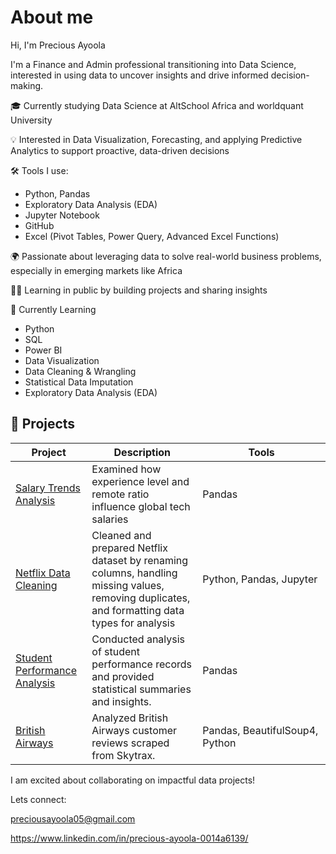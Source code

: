 # About me

Hi, I'm Precious Ayoola

I'm a Finance and Admin professional transitioning into Data Science, interested in using data to uncover insights and drive informed decision-making.


🎓 Currently studying Data Science at AltSchool Africa and worldquant University


💡 Interested in Data Visualization, Forecasting, and applying Predictive Analytics to support proactive, data-driven decisions


🛠️ Tools I use:

- Python, Pandas
- Exploratory Data Analysis (EDA)
- Jupyter Notebook
- GitHub
- Excel (Pivot Tables, Power Query, Advanced Excel Functions)
  

🌍 Passionate about leveraging data to solve real-world business problems, especially in emerging markets like Africa


✍🏽 Learning in public by building projects and sharing insights


🌱 Currently Learning

- Python
- SQL
- Power BI
- Data Visualization
- Data Cleaning & Wrangling
- Statistical Data Imputation
- Exploratory Data Analysis (EDA)

  

  
## 📂 Projects

| Project | Description | Tools |
|--------|-------------|-------|
| [Salary Trends Analysis](https://github.com/spring-geek/Salary-Trend-Analysis) | Examined how experience level and remote ratio influence global tech salaries | Pandas |
| [Netflix Data Cleaning ](https://github.com/spring-geek/Netflix-Dataset-Cleaning-) | Cleaned and prepared Netflix dataset by renaming columns, handling missing values, removing duplicates, and formatting data types for analysis | Python, Pandas, Jupyter |
| [Student Performance Analysis](https://github.com/spring-geek/Student-Project) | Conducted analysis of student performance records and provided statistical summaries and insights. | Pandas
| [British Airways](https://github.com/spring-geek/British-Airways---Job-Simulation) | Analyzed British Airways customer reviews scraped from Skytrax. | Pandas, BeautifulSoup4, Python|



I am excited about collaborating on impactful data projects!




Lets connect:

preciousayoola05@gmail.com


https://www.linkedin.com/in/precious-ayoola-0014a6139/
